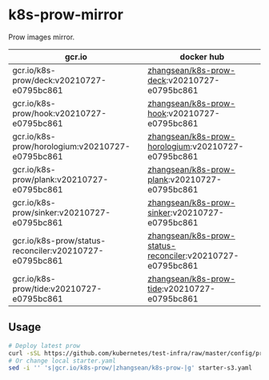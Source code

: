 # k8s-prow-mirror

Prow images mirror.

gcr.io | docker hub
---|---
gcr.io/k8s-prow/deck:v20210727-e0795bc861 | [zhangsean/k8s-prow-deck](https://hub.docker.com/r/zhangsean/k8s-prow-deck):v20210727-e0795bc861
gcr.io/k8s-prow/hook:v20210727-e0795bc861 | [zhangsean/k8s-prow-hook](https://hub.docker.com/r/zhangsean/k8s-prow-hook):v20210727-e0795bc861
gcr.io/k8s-prow/horologium:v20210727-e0795bc861 | [zhangsean/k8s-prow-horologium](https://hub.docker.com/r/zhangsean/k8s-prow-horologium):v20210727-e0795bc861
gcr.io/k8s-prow/plank:v20210727-e0795bc861 | [zhangsean/k8s-prow-plank](https://hub.docker.com/r/zhangsean/k8s-prow-plank):v20210727-e0795bc861
gcr.io/k8s-prow/sinker:v20210727-e0795bc861 | [zhangsean/k8s-prow-sinker](https://hub.docker.com/r/zhangsean/k8s-prow-sinker):v20210727-e0795bc861
gcr.io/k8s-prow/status-reconciler:v20210727-e0795bc861 | [zhangsean/k8s-prow-status-reconciler](https://hub.docker.com/r/zhangsean/k8s-prow-status-reconciler):v20210727-e0795bc861
gcr.io/k8s-prow/tide:v20210727-e0795bc861 | [zhangsean/k8s-prow-tide](https://hub.docker.com/r/zhangsean/k8s-prow-tide):v20210727-e0795bc861

## Usage

```bash
# Deploy latest prow
curl -sSL https://github.com/kubernetes/test-infra/raw/master/config/prow/cluster/starter-s3.yaml | sed 's|gcr.io/k8s-prow/|zhangsean/k8s-prow-|g' | kubectl apply -f -
# Or change local starter.yaml
sed -i '' 's|gcr.io/k8s-prow/|zhangsean/k8s-prow-|g' starter-s3.yaml
```
